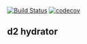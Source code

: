 [![Build Status](https://travis-ci.org/demidovich/d2-hydrator.svg?branch=master)](https://travis-ci.com/demidovich/d2-hydrator) [![codecov](https://codecov.io/gh/demidovich/d2-hydrator/branch/master/graph/badge.svg)](https://codecov.io/gh/demidovich/d2-hydrator)

## d2 hydrator

